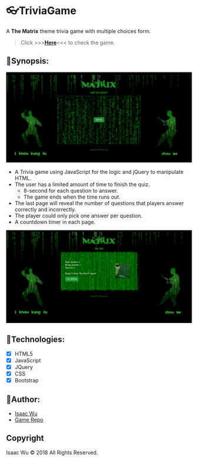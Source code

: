 # :eyeglasses:TriviaGame
A **The Matrix** theme trivia game with multiple choices form.

> Click  >>>**[Here](https://squall2046.github.io/Trivia-Game/)**<<<  to check the game.

## :facepunch:Synopsis:

![App Sample](/assets/images/readme-start.gif)

* A Trivia game using JavaScript for the logic and jQuery to manipulate HTML. 
* The user has a limited amount of time to finish the quiz.
  * 8-second for each question to answer.
  * The game ends when the time runs out. 
* The last page will reveal the number of questions that players answer correctly and incorrectly.
* The player could only pick one answer per question.
* A countdown timer in each page.


![App Sample](/assets/images/readme-end.gif)


## :facepunch:Technologies:
- [x] HTML5
- [x] JavaScript
- [x] JQuery
- [x] CSS
- [x] Bootstrap

## :facepunch:Author:
* [Isaac Wu](https://github.com/squall2046)
* [Game Repo](https://github.com/squall2046/Trivia-Game)

## Copyright
Isaac Wu © 2018 All Rights Reserved.
